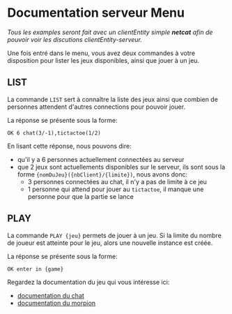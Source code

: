 # Documentation serveur Menu

*Tous les examples seront fait avec un clientEntity simple* ***netcat*** *afin de pouvoir voir les discutions
clientEntity-serveur.*

Une fois entré dans le menu, vous avez deux commandes à votre disposition pour lister les jeux disponibles, ainsi que
jouer à un jeu.

## LIST

La commande `LIST` sert à connaître la liste des jeux ainsi que combien de personnes attendent d'autres connections pour
pouvoir jouer.

La réponse se présente sous la forme:

```
OK 6 chat(3/-1),tictactoe(1/2) 
```

En lisant cette réponse, nous pouvons dire:

* qu'il y a 6 personnes actuellement connectées au serveur
* que 2 jeux sont actuellements disponibles sur le serveur, ils sont sous la forme `{nomDuJeu}({nbClient}/{limite})`, nous avons donc:
  * 3 personnes connectées au chat, il n'y a pas de limite à ce jeu
  * 1 personne qui attend pour jouer au `tictactoe`, il manque une personne pour que la partie se lance

## PLAY

La commande `PLAY {jeu}` permets de jouer à un jeu. 
Si la limite du nombre de joueur est atteinte pour le jeu, alors une
nouvelle instance est créée.

La réponse se présente sous la forme:
```
OK enter in {game}
```

Regardez la documentation du jeu qui vous intéresse ici:
* [documentation du chat](doc-chat.md)
* [documentation du morpion](doc-tictactoe.md)
